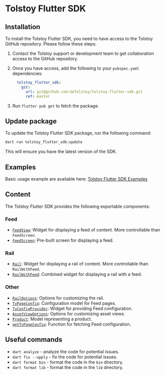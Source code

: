 # Tolstoy Flutter SDK

## Installation

To install the Tolstoy Flutter SDK, you need to have access to the Tolstoy GitHub repository. Please follow these steps:

1. Contact the Tolstoy support or development team to get collaboration access to the GitHub repository.

2. Once you have access, add the following to your `pubspec.yaml` dependencies:

    ```yaml
      tolstoy_flutter_sdk:
        git:
          url: git@github.com:GoTolstoy/tolstoy-flutter-sdk.git
          ref: master
    ```

3. Run `flutter pub get` to fetch the package.

## Update package

To update the Tolstoy Flutter SDK package, run the following command:

```bash
dart run tolstoy_flutter_sdk:update
```

This will ensure you have the latest version of the SDK.

## Examples

Basic usage example are available here: [Tolstoy Flutter SDK Examples](https://github.com/GoTolstoy/tolstoy-flutter-sdk/tree/master/examples)

## Content

The Tolstoy Flutter SDK provides the following exportable components:

### Feed

- [`FeedView`](https://github.com/GoTolstoy/tolstoy-flutter-sdk/blob/master/lib/modules/feed/widgets/feed_view.dart): Widget for displaying a feed of content. More controllable than `FeedScreen`.
- [`FeedScreen`](https://github.com/GoTolstoy/tolstoy-flutter-sdk/blob/master/lib/modules/feed/screens/feed_screen.dart): Pre-built screen for displaying a feed.

### Rail

- [`Rail`](https://github.com/GoTolstoy/tolstoy-flutter-sdk/blob/master/lib/modules/rail/widgets/rail.dart): Widget for displaying a rail of content. More controllable than `RailWithFeed`.
- [`RailWithFeed`](https://github.com/GoTolstoy/tolstoy-flutter-sdk/blob/master/lib/modules/rail/widgets/rail_with_feed.dart): Combined widget for displaying a rail with a feed.

### Other

- [`RailOptions`](https://github.com/GoTolstoy/tolstoy-flutter-sdk/blob/master/lib/modules/rail/models/rail_options.dart): Options for customizing the rail.
- [`TvPageConfig`](https://github.com/GoTolstoy/tolstoy-flutter-sdk/blob/master/lib/modules/api/models/tv_page_config.dart): Configuration model for Feed pages.
- [`TvConfigProvider`](https://github.com/GoTolstoy/tolstoy-flutter-sdk/blob/master/lib/modules/api/widgets/tv_config_provider.dart): Widget for providing Feed configuration.
- [`AssetViewOptions`](https://github.com/GoTolstoy/tolstoy-flutter-sdk/blob/master/lib/modules/assets/models/asset_view_options.dart): Options for customizing asset views.
- [`Product`](https://github.com/GoTolstoy/tolstoy-flutter-sdk/blob/master/lib/modules/products/models/product.dart): Model representing a product.
- [`getTvPageConfig`](https://github.com/GoTolstoy/tolstoy-flutter-sdk/blob/master/lib/modules/api/services/api.dart): Function for fetching Feed configuration.

## Useful commands

- `dart analyze` - analyze the code for potential issues.
- `dart fix --apply` - fix the code for potential issues.
- `dart format bin` - format the code in the `bin` directory.
- `dart format lib` - format the code in the `lib` directory.
